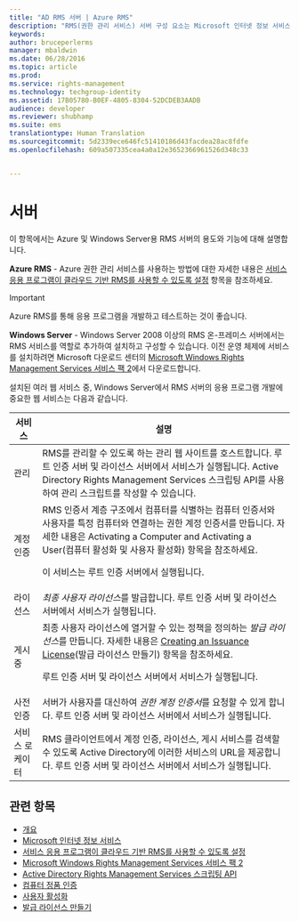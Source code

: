 ```yaml
---
title: "AD RMS 서버 | Azure RMS"
description: "RMS(권한 관리 서비스) 서버 구성 요소는 Microsoft 인터넷 정보 서비스에서 실행되는 웹 서비스 집합에 의해 구현됩니다."
keywords: 
author: bruceperlerms
manager: mbaldwin
ms.date: 06/28/2016
ms.topic: article
ms.prod: 
ms.service: rights-management
ms.technology: techgroup-identity
ms.assetid: 17B05780-B0EF-4805-8304-52DCDEB3AADB
audience: developer
ms.reviewer: shubhamp
ms.suite: ems
translationtype: Human Translation
ms.sourcegitcommit: 5d2339ece646fc51410186d43facdea28ac8fdfe
ms.openlocfilehash: 609a507335cea4a0a12e3652366961526d348c33


---
```


# 서버

이 항목에서는 Azure 및 Windows Server용 RMS 서버의 용도와 기능에 대해 설명합니다.

**Azure RMS** - Azure 권한 관리 서비스를 사용하는 방법에 대한 자세한 내용은 [서비스 응용 프로그램이 클라우드 기반 RMS를 사용할 수 있도록 설정](how-to-use-file-api-with-aadrm-cloud.md) 항목을 참조하세요.

> [!IMPORTANT] 
> Azure RMS를 통해 응용 프로그램을 개발하고 테스트하는 것이 좋습니다.

**Windows Server** - Windows Server 2008 이상의 RMS 온-프레미스 서버에서는 RMS 서비스를 역할로 추가하여 설치하고 구성할 수 있습니다. 이전 운영 체제에 서비스를 설치하려면 Microsoft 다운로드 센터의 [Microsoft Windows Rights Management Services 서비스 팩 2](http://www.microsoft.com/download/en/details.aspx?id=4909)에서 다운로드합니다.

설치된 여러 웹 서비스 중, Windows Server에서 RMS 서버의 응용 프로그램 개발에 중요한 웹 서비스는 다음과 같습니다.

| 서비스 | 설명 |
|---------|-------------|
| 관리 | RMS를 관리할 수 있도록 하는 관리 웹 사이트를 호스트합니다. 루트 인증 서버 및 라이선스 서버에서 서비스가 실행됩니다. Active Directory Rights Management Services 스크립팅 API를 사용하여 관리 스크립트를 작성할 수 있습니다.|
| 계정 인증 |RMS 인증서 계층 구조에서 컴퓨터를 식별하는 컴퓨터 인증서와 사용자를 특정 컴퓨터와 연결하는 권한 계정 인증서를 만듭니다. 자세한 내용은 Activating a Computer and Activating a User(컴퓨터 활성화 및 사용자 활성화) 항목을 참조하세요.<p><p>이 서비스는 루트 인증 서버에서 실행됩니다. |
|라이선스 | *최종 사용자 라이선스*를 발급합니다. 루트 인증 서버 및 라이선스 서버에서 서비스가 실행됩니다.|
|게시 중 | 최종 사용자 라이선스에 열거할 수 있는 정책을 정의하는 *발급 라이선스*를 만듭니다. 자세한 내용은 [Creating an Issuance License](https://msdn.microsoft.com/library/Aa362355)(발급 라이선스 만들기) 항목을 참조하세요.<p><p>루트 인증 서버 및 라이선스 서버에서 서비스가 실행됩니다.|
|사전 인증 | 서버가 사용자를 대신하여 *권한 계정 인증서*를 요청할 수 있게 합니다. 루트 인증 서버 및 라이선스 서버에서 서비스가 실행됩니다.|
|서비스 로케이터 | RMS 클라이언트에서 계정 인증, 라이선스, 게시 서비스를 검색할 수 있도록 Active Directory에 이러한 서비스의 URL을 제공합니다. 루트 인증 서버 및 라이선스 서버에서 서비스가 실행됩니다.|

## 관련 항목 ##
* [개요](ad-rms-overview.md)
* [Microsoft 인터넷 정보 서비스](http://www.iis.net/overview)
* [서비스 응용 프로그램이 클라우드 기반 RMS를 사용할 수 있도록 설정](how-to-use-file-api-with-aadrm-cloud.md)
* [Microsoft Windows Rights Management Services 서비스 팩 2](http://www.microsoft.com/download/en/details.aspx?id=4909)
* [Active Directory Rights Management Services 스크립팅 API](https://msdn.microsoft.com/library/Bb968797)
* [컴퓨터 정품 인증](https://msdn.microsoft.com/library/Cc530377)
* [사용자 활성화](https://msdn.microsoft.com/library/Cc530378)
* [발급 라이선스 만들기](https://msdn.microsoft.com/library/Aa362355)

 

 



<!--HONumber=Aug16_HO4-->



